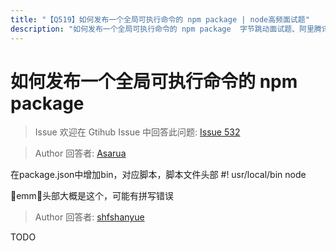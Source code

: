 ```yaml
---
title: "【Q519】如何发布一个全局可执行命令的 npm package | node高频面试题"
description: "如何发布一个全局可执行命令的 npm package  字节跳动面试题、阿里腾讯面试题、美团小米面试题。"
---
```


# 如何发布一个全局可执行命令的 npm package

> Issue
> 欢迎在 Gtihub Issue 中回答此问题: [Issue 532](https://github.com/shfshanyue/Daily-Question/issues/532)

> Author
> 回答者: [Asarua](https://github.com/Asarua)

在package.json中增加bin，对应脚本，脚本文件头部
#! usr/local/bin node

emm，头部大概是这个，可能有拼写错误

> Author
> 回答者: [shfshanyue](https://github.com/shfshanyue)

TODO
